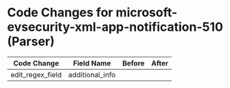 # Code Changes for microsoft-evsecurity-xml-app-notification-510 (Parser)

| Code Change | Field Name | Before | After |
|-------------|------------|--------|-------|
| edit_regex_field | additional_info |  |  |